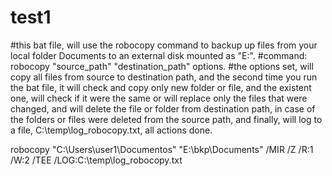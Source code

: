 # test1
#this bat file, will use the robocopy command to backup up files from your local folder Documents to an external disk mounted as "E:\".
#command: robocopy "source_path" "destination_path" options.
#the options set, will copy all files from source to destination path, and the second time you run the bat file, it will check and copy only new folder or file, and the existent one, will check if it were the same or will replace only the files that were changed, and will delete the file or folder from destination path, in case of the folders or files were deleted from the source path, and finally, will log to a file, C:\temp\log_robocopy.txt, all actions done.

robocopy "C:\Users\user1\Documentos" "E:\bkp\Documents" /MIR /Z /R:1 /W:2 /TEE /LOG:C:\temp\log_robocopy.txt
